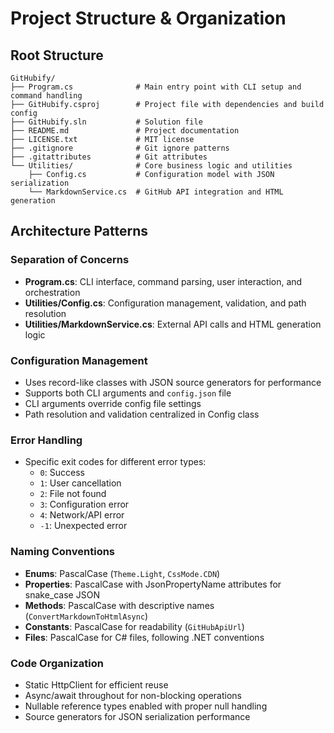 # Project Structure & Organization

## Root Structure
```
GitHubify/
├── Program.cs              # Main entry point with CLI setup and command handling
├── GitHubify.csproj        # Project file with dependencies and build config
├── GitHubify.sln           # Solution file
├── README.md               # Project documentation
├── LICENSE.txt             # MIT license
├── .gitignore              # Git ignore patterns
├── .gitattributes          # Git attributes
└── Utilities/              # Core business logic and utilities
    ├── Config.cs           # Configuration model with JSON serialization
    └── MarkdownService.cs  # GitHub API integration and HTML generation
```

## Architecture Patterns

### Separation of Concerns
- **Program.cs**: CLI interface, command parsing, user interaction, and orchestration
- **Utilities/Config.cs**: Configuration management, validation, and path resolution
- **Utilities/MarkdownService.cs**: External API calls and HTML generation logic

### Configuration Management
- Uses record-like classes with JSON source generators for performance
- Supports both CLI arguments and `config.json` file
- CLI arguments override config file settings
- Path resolution and validation centralized in Config class

### Error Handling
- Specific exit codes for different error types:
  - `0`: Success
  - `1`: User cancellation
  - `2`: File not found
  - `3`: Configuration error
  - `4`: Network/API error
  - `-1`: Unexpected error

### Naming Conventions
- **Enums**: PascalCase (`Theme.Light`, `CssMode.CDN`)
- **Properties**: PascalCase with JsonPropertyName attributes for snake_case JSON
- **Methods**: PascalCase with descriptive names (`ConvertMarkdownToHtmlAsync`)
- **Constants**: PascalCase for readability (`GitHubApiUrl`)
- **Files**: PascalCase for C# files, following .NET conventions

### Code Organization
- Static HttpClient for efficient reuse
- Async/await throughout for non-blocking operations
- Nullable reference types enabled with proper null handling
- Source generators for JSON serialization performance